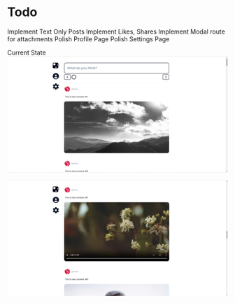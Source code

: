 
# Todo

Implement Text Only Posts
Implement Likes, Shares
Implement Modal route for attachments
Polish Profile Page
Polish Settings Page

Current State
![alt text](image.png)

![alt text](image-1.png)

